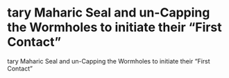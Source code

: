 # tary Maharic Seal and un-Capping the Wormholes to initiate their “First Contact”

tary Maharic Seal and un-Capping the Wormholes to initiate their “First Contact”